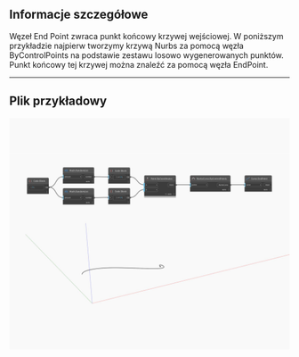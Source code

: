 ## Informacje szczegółowe
Węzeł End Point zwraca punkt końcowy krzywej wejściowej. W poniższym przykładzie najpierw tworzymy krzywą Nurbs za pomocą węzła ByControlPoints na podstawie zestawu losowo wygenerowanych punktów. Punkt końcowy tej krzywej można znaleźć za pomocą węzła EndPoint.
___
## Plik przykładowy

![EndPoint](./Autodesk.DesignScript.Geometry.Curve.EndPoint_img.jpg)

